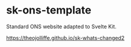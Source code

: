 # sk-ons-template
Standard ONS website adapted to Svelte Kit.

https://theojolliffe.github.io/sk-whats-changed2
